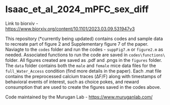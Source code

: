# Isaac_et_al_2024_mPFC_sex_diff

Link to biorxiv - https://www.biorxiv.org/content/10.1101/2023.03.09.531947v3

This repository (*currently being updated) contains codes and sample data to recreate part of figure 2 and Supplementary figure 7 of the paper. Naviagte to the `codes` folder and run the codes - `suppFig7.m` or `figure2.m` as needed. Associated functions to run the code are saved in `codes\functions\` folder. All figures created are saved as .pdf and .pngs in the `figures` folder. The `data` folder contains both the `male` and `female` mice data files for the `full_Water_Access` condition (find more details in the paper). Each .mat file contains the preprocessed calcium traces (&#916;F/F) along with timestamps of behavioral events of interest, such as choice pokes, and reward consumption that are used to create the figures saved in the codes above. 

Code maintained by the Murugan Lab - https://www.muruganlab.com/
